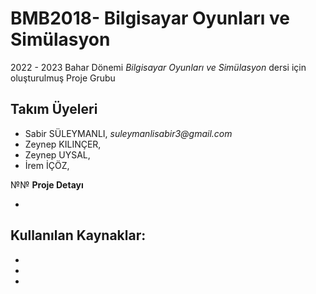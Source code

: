 # BMB2018- Bilgisayar Oyunları ve Simülasyon

2022 - 2023 Bahar Dönemi _Bilgisayar Oyunları ve Simülasyon_ dersi için oluşturulmuş Proje Grubu

## Takım Üyeleri
- Sabir SÜLEYMANLI,   _suleymanlisabir3@gmail.com_
- Zeynep KILINÇER, 
- Zeynep UYSAL,
- İrem İÇÖZ,

№№ **Proje Detayı**

-

Kullanılan Kaynaklar:
-
-
-
-
